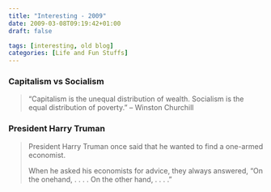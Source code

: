 ```yaml
---
title: "Interesting - 2009"
date: 2009-03-08T09:19:42+01:00
draft: false

tags: [interesting, old blog]
categories: [Life and Fun Stuffs]
---
```


### Capitalism vs Socialism

> “Capitalism is the unequal distribution of wealth. Socialism is the equal distribution of poverty.” – Winston Churchill

### President Harry Truman

> President Harry Truman once said that he wanted to find a one-armed economist.
> 
> When he asked his economists for advice, they always answered, “On the onehand, . . . . On the other hand, . . . .”